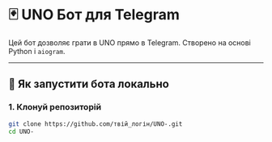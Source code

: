 # 🃏 UNO Бот для Telegram

Цей бот дозволяє грати в UNO прямо в Telegram. Створено на основі Python і `aiogram`.

---

## 🚀 Як запустити бота локально

### 1. Клонуй репозиторій
```bash
git clone https://github.com/твій_логін/UNO-.git
cd UNO-
